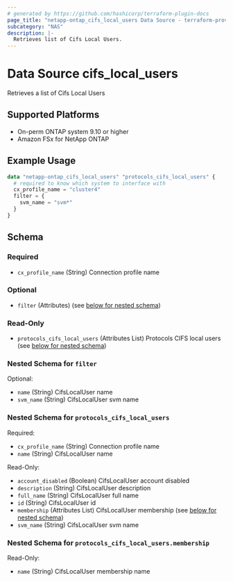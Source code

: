 ```yaml
---
# generated by https://github.com/hashicorp/terraform-plugin-docs
page_title: "netapp-ontap_cifs_local_users Data Source - terraform-provider-netapp-ontap"
subcategory: "NAS"
description: |-
  Retrieves list of Cifs Local Users.
---
```


# Data Source cifs_local_users
Retrieves a list of Cifs Local Users

## Supported Platforms
* On-perm ONTAP system 9.10 or higher
* Amazon FSx for NetApp ONTAP

## Example Usage
```terraform
data "netapp-ontap_cifs_local_users" "protocols_cifs_local_users" {
  # required to know which system to interface with
  cx_profile_name = "cluster4"
  filter = {
    svm_name = "svm*"
  }
}
```

<!-- schema generated by tfplugindocs -->
## Schema

### Required

- `cx_profile_name` (String) Connection profile name

### Optional

- `filter` (Attributes) (see [below for nested schema](#nestedatt--filter))

### Read-Only

- `protocols_cifs_local_users` (Attributes List) Protocols CIFS local users (see [below for nested schema](#nestedatt--protocols_cifs_local_users))

<a id="nestedatt--filter"></a>
### Nested Schema for `filter`

Optional:

- `name` (String) CifsLocalUser name
- `svm_name` (String) CifsLocalUser svm name


<a id="nestedatt--protocols_cifs_local_users"></a>
### Nested Schema for `protocols_cifs_local_users`

Required:

- `cx_profile_name` (String) Connection profile name
- `name` (String) CifsLocalUser name

Read-Only:

- `account_disabled` (Boolean) CifsLocalUser account disabled
- `description` (String) CifsLocalUser description
- `full_name` (String) CifsLocalUser full name
- `id` (String) CifsLocalUser id
- `membership` (Attributes List) CifsLocalUser membership (see [below for nested schema](#nestedatt--protocols_cifs_local_users--membership))
- `svm_name` (String) CifsLocalUser svm name

<a id="nestedatt--protocols_cifs_local_users--membership"></a>
### Nested Schema for `protocols_cifs_local_users.membership`

Read-Only:

- `name` (String) CifsLocalUser membership name


